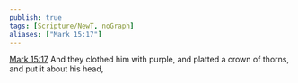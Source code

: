 ```yaml
---
publish: true
tags: [Scripture/NewT, noGraph]
aliases: ["Mark 15:17"]
---
```

[Mark 15:17](https://churchofjesuschrist.org/study/scriptures/nt/mark/15?lang=eng&id=p17#p17) And they clothed him with purple, and platted a crown of thorns, and put it about his head,
